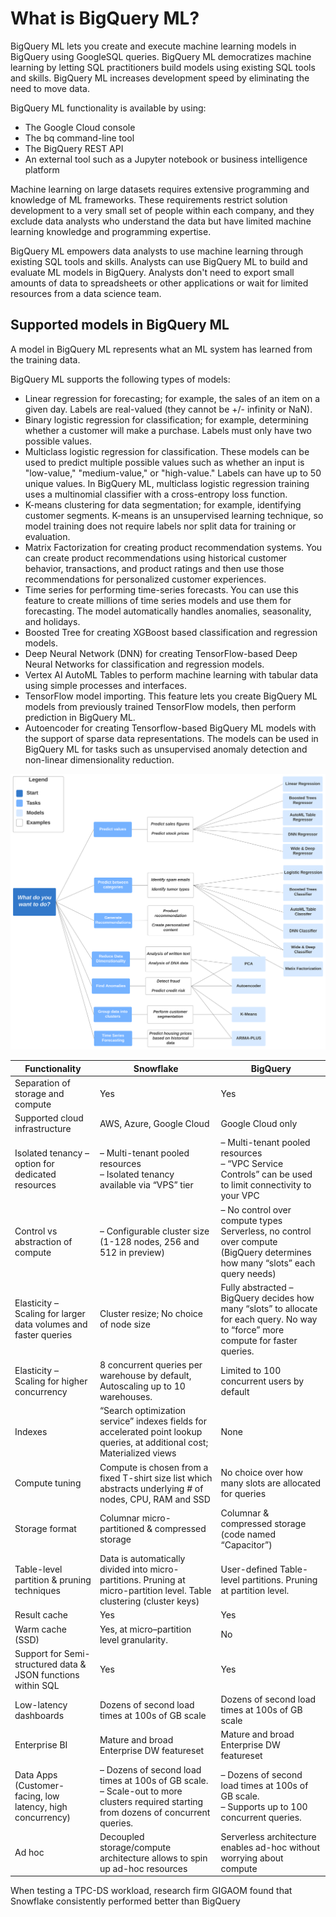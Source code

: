 # What is BigQuery ML?

BigQuery ML lets you create and execute machine learning models in BigQuery using GoogleSQL queries. BigQuery ML democratizes machine learning by letting SQL practitioners build models using existing SQL tools and skills. BigQuery ML increases development speed by eliminating the need to move data.

BigQuery ML functionality is available by using:

- The Google Cloud console
- The bq command-line tool
- The BigQuery REST API
- An external tool such as a Jupyter notebook or business intelligence platform

Machine learning on large datasets requires extensive programming and knowledge of ML frameworks. These requirements restrict solution development to a very small set of people within each company, and they exclude data analysts who understand the data but have limited machine learning knowledge and programming expertise.

BigQuery ML empowers data analysts to use machine learning through existing SQL tools and skills. Analysts can use BigQuery ML to build and evaluate ML models in BigQuery. Analysts don't need to export small amounts of data to spreadsheets or other applications or wait for limited resources from a data science team.

## Supported models in BigQuery ML
A model in BigQuery ML represents what an ML system has learned from the training data.

BigQuery ML supports the following types of models:

- Linear regression for forecasting; for example, the sales of an item on a given day. Labels are real-valued (they cannot be +/- infinity or NaN).
- Binary logistic regression for classification; for example, determining whether a customer will make a purchase. Labels must only have two possible values.
- Multiclass logistic regression for classification. These models can be used to predict multiple possible values such as whether an input is "low-value," "medium-value," or "high-value." Labels can have up to 50 unique values. In BigQuery ML, multiclass logistic regression training uses a multinomial classifier with a cross-entropy loss function.
- K-means clustering for data segmentation; for example, identifying customer segments. K-means is an unsupervised learning technique, so model training does not require labels nor split data for training or evaluation.
- Matrix Factorization for creating product recommendation systems. You can create product recommendations using historical customer behavior, transactions, and product ratings and then use those recommendations for personalized customer experiences.
- Time series for performing time-series forecasts. You can use this feature to create millions of time series models and use them for forecasting. The model automatically handles anomalies, seasonality, and holidays.
- Boosted Tree for creating XGBoost based classification and regression models.
- Deep Neural Network (DNN) for creating TensorFlow-based Deep Neural Networks for classification and regression models.
- Vertex AI AutoML Tables to perform machine learning with tabular data using simple processes and interfaces.
- TensorFlow model importing. This feature lets you create BigQuery ML models from previously trained TensorFlow models, then perform prediction in BigQuery ML.
- Autoencoder for creating Tensorflow-based BigQuery ML models with the support of sparse data representations. The models can be used in BigQuery ML for tasks such as unsupervised anomaly detection and non-linear dimensionality reduction.



![ML cheetsheet](../../resources/ml-model-cheatsheet.svg)







| Functionality	                                                   | Snowflake                                                                              |	BigQuery
|------------------------------------------------------------------|----------------------------------------------------------------------------------------|----
| Separation of storage and compute	                               | Yes	                                                                                   | Yes
| Supported cloud infrastructure	                                  | AWS, Azure, Google Cloud	                                                              | Google Cloud only
| Isolated tenancy – option for dedicated resources	               | – Multi-tenant pooled resources <br/>– Isolated tenancy available via “VPS” tier	      | – Multi-tenant pooled resources <br/>– “VPC Service Controls” can be used to limit connectivity to your VPC
| Control vs abstraction of compute	                               | – Configurable cluster size (1-128 nodes, 256 and 512 in preview)                      | – No control over compute types	Serverless, no control over compute (BigQuery determines how many “slots” each query needs)
| Elasticity – Scaling for larger data volumes and faster queries	 | Cluster resize; No choice of node size	                                                | Fully abstracted – BigQuery decides how many “slots” to allocate for each query. No way to “force” more compute for faster queries.
| Elasticity – Scaling for higher concurrency	                     | 8 concurrent queries per warehouse by default, <br/> Autoscaling up to 10 warehouses.	 | Limited to 100 concurrent users by default
| Indexes	                                                         | “Search optimization service” indexes fields for accelerated point lookup queries, at additional cost; Materialized views | None
| Compute tuning	                                                  | Compute is chosen from a fixed T-shirt size list which abstracts underlying # of nodes, CPU, RAM and SSD	| No choice over how many slots are allocated for queries
| Storage format	                                                  | Columnar micro-partitioned & compressed storage	| Columnar & compressed storage (code named “Capacitor”)
| Table-level partition & pruning techniques	                      | Data is automatically divided into micro-partitions. Pruning at micro-partition level. Table clustering (cluster keys)	| User-defined Table-level partitions. Pruning at partition level.
| Result cache                                                     |	Yes	| Yes
| Warm cache (SSD)	                                                | Yes, at micro–partition level granularity.	| No
| Support for Semi-structured data & JSON functions within SQL	    | Yes	| Yes
| Low-latency dashboards	                                          | Dozens of second load times at 100s of GB scale	| Dozens of second load times at 100s of GB scale
| Enterprise BI	                                                   | Mature and broad Enterprise DW featureset	| Mature and broad Enterprise DW featureset
| Data Apps <br/> (Customer-facing, low latency, high concurrency) |– Dozens of second load times at 100s of GB scale. <br/> – Scale-out to more clusters required starting from dozens of concurrent queries. | – Dozens of second load times at 100s of GB scale. <br/>– Supports up to 100 concurrent queries.
| Ad hoc	                                                          | Decoupled storage/compute architecture allows to spin up ad-hoc resources	| Serverless architecture enables ad-hoc without worrying about compute



When testing a TPC-DS workload, research firm GIGAOM found that Snowflake consistently performed better than BigQuery

